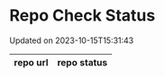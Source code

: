# Repo Check Status

Updated on 2023-10-15T15:31:43

| repo url | repo status |
| -------- | -------- | 
